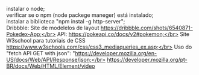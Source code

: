 instalar o node;</br>
verificar se o npm (node packege maneger) está instalado;</br>
instalar a biblioteca "npm instal -g http-server";</br>
Dribbble: Site de modelelos de layout https://dribbble.com/shots/6540871-Pokedex-App;</br>
API: https://pokeapi.co/docs/v2#pokemon;</br>
Site W3school para tutoriais de CSS https://www.w3schools.com/css/css3_mediaqueries_ex.asp;</br>
Uso do "fetch API GET with json": "https://developer.mozilla.org/en-US/docs/Web/API/Response/json;</br>
https://developer.mozilla.org/pt-BR/docs/Web/HTML/Element/video</br>

